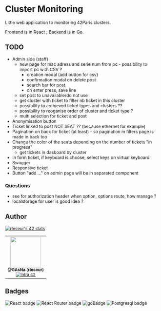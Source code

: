 # Cluster Monitoring
Little web application to monitoring 42Paris clusters.

Frontend is in React ; Backend is in Go.

## TODO
- Admin side (staff)
    - new page for mac adress and serie num from pc - possibility to import pc with CSV ?
        - creation modal (add button for csv)
        - confirmation modal on delete post
        - search bar for post
        - on enter press, save line
    - set post to unavailable/do not use
    - get cluster with ticket to filter nb ticket in this cluster
    - possibility to archieved ticket types and clusters ??
    - possibility to reoganise order of cluster and ticket type ?
    - multi selection for ticket and post
- Anonymisation button
- Ticket linked to post NOT SEAT ?? (because ethernet for example)
- Pagination on back for ticket (at least) - so pagination in filters page is made in back too
- Change the color of the seats depending on the number of tickets "in progress"
    - get tickets in dasboard by cluster
- In form ticket, if keyboard is choose, select keys on virtual keyboard
- Swagger
- Responsive ticket
- Button "add ..." on admin page will be in separated component

### Questions
- see for authorization header when option, options route, how manage ?
- localstorage for user is good idea ?

## Author
[![rleseur's 42 stats](https://badge42.vercel.app/api/v2/cl7s08vet00110gmnrmm2benl/stats?cursusId=21&coalitionId=45)](https://github.com/JaeSeoKim/badge42)

<table>
  <tr>
    <td align="center">
      <a href="https://github.com/GAsNA">
        <img src="https://avatars.githubusercontent.com/u/58465901?v=4" width="100px;" alt=""/>
      <br />
      <sub>
          <b>@GAsNa (rleseur)</b>
        <br />
      </sub>
      </a>
      <sub>
        <a href="https://profile.intra.42.fr/users/rleseur" title="Intra 42"><img src="https://img.shields.io/badge/Paris-FFFFFF?style=plastic&logo=42&logoColor=000000" alt="Intra 42"/></a>
      </sub>
    </td>
  </tr>
</table>

## Badges
![React badge](https://img.shields.io/badge/React-20232A?style=for-the-badge&logo=react&logoColor=61DAFB)
![React Router badge](https://img.shields.io/badge/React_Router-CA4245?style=for-the-badge&logo=react-router&logoColor=white)
![goBadge](https://img.shields.io/badge/Go-00ADD8?style=for-the-badge&logo=go&logoColor=white)
![Postgresql badge](https://img.shields.io/badge/PostgreSQL-316192?style=for-the-badge&logo=postgresql&logoColor=white)
